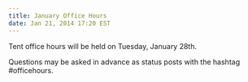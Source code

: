 ```yaml
---
title: January Office Hours
date: Jan 21, 2014 17:20 EST
---
```


Tent office hours will be held on Tuesday, January 28th.

Questions may be asked in advance as status posts with the hashtag #officehours.
